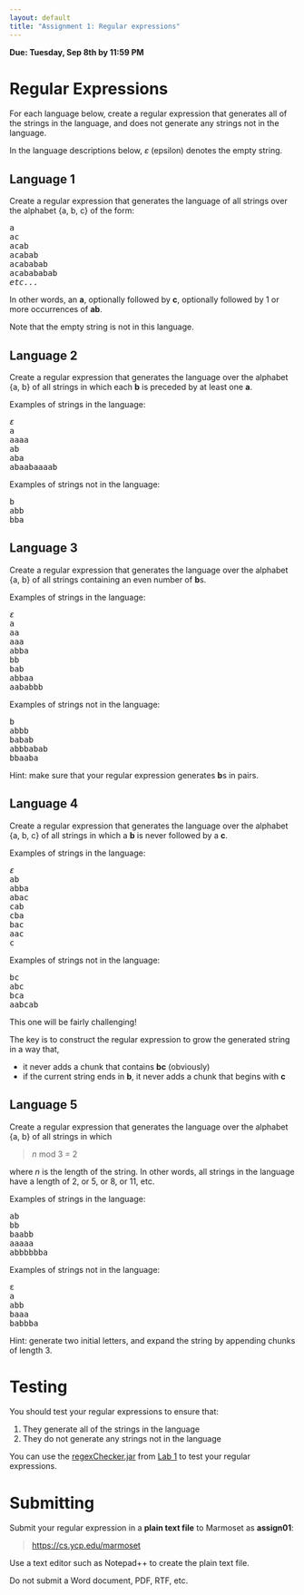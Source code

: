 ```yaml
---
layout: default
title: "Assignment 1: Regular expressions"
---
```


**Due: Tuesday, Sep 8th by 11:59 PM**

Regular Expressions
===================

For each language below, create a regular expression that generates all of the strings in the language, and does not generate any strings not in the language.

In the language descriptions below, *ε* (epsilon) denotes the empty string.

Language 1
----------

Create a regular expression that generates the language of all strings over the alphabet {a, b, c} of the form:

<pre>
a
ac
acab
acabab
acababab
acabababab
<i>etc...</i>
</pre>

In other words, an **a**, optionally followed by **c**, optionally followed by 1 or more occurrences of **ab**.

Note that the empty string is not in this language.

Language 2
----------

Create a regular expression that generates the language over the alphabet {a, b} of all strings in which each **b** is preceded by at least one **a**.

Examples of strings in the language:

<pre>
<i>ε</i>
a
aaaa
ab
aba
abaabaaaab
</pre>

Examples of strings not in the language:

<pre>
b
abb
bba
</pre>

Language 3
----------

Create a regular expression that generates the language over the alphabet {a, b} of all strings containing an even number of **b**s.

Examples of strings in the language:

<pre>
<i>ε</i>
a
aa
aaa
abba
bb
bab
abbaa
aababbb
</pre>

Examples of strings not in the language:

<pre>
b
abbb
babab
abbbabab
bbaaba
</pre>

Hint: make sure that your regular expression generates **b**s in pairs.

Language 4
----------

Create a regular expression that generates the language over the alphabet {a, b, c} of all strings in which a **b** is never followed by a **c**.

Examples of strings in the language:

<pre>
<i>ε</i>
ab
abba
abac
cab
cba
bac
aac
c
</pre>

Examples of strings not in the language:

<pre>
bc
abc
bca
aabcab
</pre>

This one will be fairly challenging!

The key is to construct the regular expression to grow the generated string in a way that,

-   it never adds a chunk that contains **bc** (obviously)
-   if the current string ends in **b**, it never adds a chunk that begins with **c**

Language 5
----------

Create a regular expression that generates the language over the alphabet {a, b} of all strings in which

> *n* mod 3 = 2

where *n* is the length of the string. In other words, all strings in the language have a length of 2, or 5, or 8, or 11, etc.

Examples of strings in the language:

<pre>
ab
bb
baabb
aaaaa
abbbbbba
</pre>

Examples of strings not in the language:

<pre>
ε
a
abb
baaa
babbba
</pre>

Hint: generate two initial letters, and expand the string by appending chunks of length 3.

Testing
=======

You should test your regular expressions to ensure that:

1.  They generate all of the strings in the language
2.  They do not generate any strings not in the language

You can use the [regexChecker.jar](../resources/regexChecker.jar) from [Lab 1](../labs/lab01.html) to test your regular expressions.

Submitting
==========

Submit your regular expression in a **plain text file** to Marmoset as **assign01**:

> <https://cs.ycp.edu/marmoset>

Use a text editor such as Notepad++ to create the plain text file.

Do not submit a Word document, PDF, RTF, etc.
